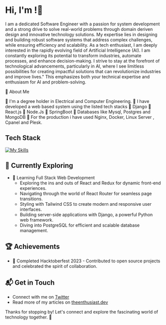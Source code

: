 # Hi, I'm <Yohannes Gezahegn> !👋

I am a dedicated Software Engineer with a passion for system development and a strong drive to solve real-world problems through domain deriven design and innovative technology solutions. My expertise lies in designing and building robust software systems that address complex challenges, while ensuring efficiency and scalability. 
As a tech enthusiast, I am deeply interested in the rapidly evolving field of Artificial Intelligence (AI). I am constantly exploring its potential to transform industries, automate processes, and enhance decision-making. I strive to stay at the forefront of technological advancements, particularly in AI, where I see limitless possibilities for creating impactful solutions that can revolutionize industries and improve lives."
This emphasizes both your technical expertise and enthusiasm for AI and problem-solving.


 🚀 About Me

 🔭 I'm a degree holder in Electrical and Computer Engineering. 
 🦾 I have developed a web based system using the listed tech stacks 
      🔗 Django
      🔗 React.js
      🔗 Node.Js
      🔗 SpringBoot
      🔗 Databases like Mysql, Postgres and MongoDB
      🔗 For the production i have used Nginx, Docker, Linux Server , Cpanel and Plesk.

## Tech Stack
[![My Skills](https://skillicons.dev/icons?i=js,html,css,wasm,angular)](https://skillicons.dev)

## 🌱 Currently Exploring

- 🚀 Learning Full Stack Web Development
  - Exploring the ins and outs of React and Redux for dynamic front-end experiences.
  - Navigating through the world of React Router for seamless page transitions.
  - Styling with Tailwind CSS to create modern and responsive user interfaces.
  - Building server-side applications with Django, a powerful Python web framework.
  - Diving into PostgreSQL for efficient and scalable database management.

 ## 🏆 Achievements

- 🌟 Completed Hacktoberfest 2023 - Contributed to open source projects and celebrated the spirit of collaboration.


## 📬 Get in Touch

- Connect with me on [Twitter](https://twitter.com/introvertedbot)
- Read more of my articles on [theenthusiast.dev](https://theenthusiast.dev)

Thanks for stopping by! Let's connect and explore the fascinating world of technology together. 🚀



<!--

Here are some ideas to get you started:

- 🔭 I’m currently working on ...
- 🌱 I’m currently learning ...
- 👯 I’m looking to collaborate on ...
- 🤔 I’m looking for help with ...
- 💬 Ask me about ...
- 📫 How to reach me: ...
- 😄 Pronouns: ...
- ⚡ Fun fact: ...
-->

